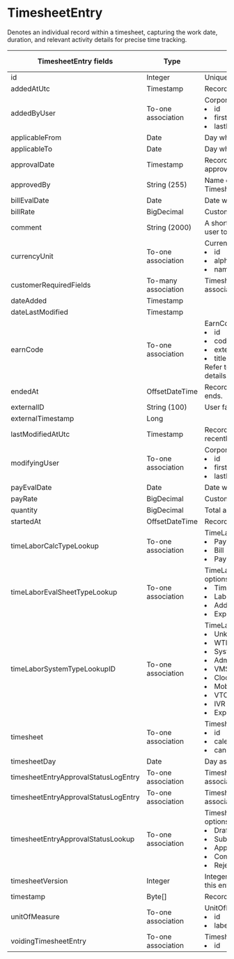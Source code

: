 # TimesheetEntry

Denotes an individual record within a timesheet, capturing the work date, duration, and relevant activity details for precise time tracking.

<table>
    <colgroup>
        <col width="20%" />
        <col width="20%" />
        <col width="20%" />
        <col width="20%" />
        <col width="20%" />
    </colgroup>
    <thead>
        <tr class="header">
            <th>TimesheetEntry fields</th>
            <th>Type</th>
            <th>Description</th>
            <th>Not null</th>
            <th>Read-only</th>
        </tr>
    </thead>
    <tbody>
        <tr class="even">
            <td>id</td>
            <td>Integer</td>
            <td>Unique identifier for this entity.</td>
            <td>X</td>
            <td>X</td>
        </tr>
        <tr class="odd">
            <td>addedAtUtc</td>
            <td>Timestamp</td>
            <td>Record of when Timesheet was created.</td>
            <td>X</td>
            <td>X</td>
        </tr>
        <tr class="even">
            <td>addedByUser</td>
            <td>To-one association</td>
            <td>CorporateUser default fields: 
                <li>id</li><li>firstName</li><li>lastName</li></td>
            <td>X</td>
            <td>X</td>
        </tr>
        <tr class="odd">
            <td>applicableFrom</td>
            <td>Date</td>
            <td>Day when TimesheetEntry starts.</td>
            <td>X</td>
            <td></td>
        </tr>
        <tr class="even">
            <td>applicableTo</td>
            <td>Date</td>
            <td>Day when TimesheetEntry ends.</td>
            <td>X</td>
            <td></td>
        </tr>
        <tr class="odd">
            <td>approvalDate</td>
            <td>Timestamp</td>
            <td>Record of when TimesheetEntry was approved.</td>
            <td>X</td>
            <td>X</td>
        </tr>
        <tr class="even">
            <td>approvedBy</td>
            <td>String (255)</td>
            <td>Name of the user who approved the TimesheetEntry.</td>
            <td></td>
            <td>X</td>
        </tr>
        <tr class="odd">
            <td>billEvalDate</td>
            <td>Date</td>
            <td>Date when &quot;billed&quot; field is evaluated.</td>
            <td>X</td>
            <td>X</td>
        </tr>
        <tr class="even">
            <td>billRate</td>
            <td>BigDecimal</td>
            <td>Custom bill rate of the TimesheetEntry.</td>
            <td></td>
            <td>X</td>
        </tr>
        <tr class="odd">
            <td>comment</td>
            <td>String (2000)</td>
            <td>A short comment to be added by the user to the TimesheetEntry.</td>
            <td></td>
            <td>X</td>
        </tr>
        <tr class="even">
            <td>currencyUnit</td>
            <td>To-one association</td>
            <td>CurrencyUnit fields: 
                <li>id</li><li>alphabeticCode</li><li>name</li></td>
            <td>X</td>
            <td></td>
        </tr>
        <tr class="odd">
            <td>customerRequiredFields</td>
            <td>To-many association</td>
            <td>TimesheetEntryCustomerRequiredFields associated with the TimesheetEntry.</td>
            <td></td>
            <td>X</td>
        </tr>
        <tr class="even">
            <td>dateAdded</td>
            <td>Timestamp</td>
            <td></td>
            <td>X</td>
            <td>X</td>
        </tr>
        <tr class="odd">
            <td>dateLastModified</td>
            <td>Timestamp</td>
            <td></td>
            <td></td>
            <td>X</td>
        </tr>
        <tr class="even">
            <td>earnCode</td>
            <td>To-one association</td>
            <td>EarnCode default fields: 
                <li>id</li><li>code</li><li>externalID</li><li>title<br>Refer to the EarnCode entity for more details.</li></td>
            <td>X</td>
            <td>X</td>
        </tr>
        <tr class="odd">
            <td>endedAt</td>
            <td>OffsetDateTime</td>
            <td>Record of when the TimesheetEntry ends.</td>
            <td>X</td>
            <td>X</td>
        </tr>
        <tr class="even">
            <td>externalID</td>
            <td>String (100)</td>
            <td>User facing unique identifier.</td>
            <td></td>
            <td>X</td>
        </tr>
        <tr class="odd">
            <td>externalTimestamp</td>
            <td>Long</td>
            <td></td>
            <td></td>
            <td>X</td>
        </tr>
        <tr class="even">
            <td>lastModifiedAtUtc</td>
            <td>Timestamp</td>
            <td>Record of when Timesheet was most recently modified.</td>
            <td>X</td>
            <td>X</td>
        </tr>
        <tr class="odd">
            <td>modifyingUser</td>
            <td>To-one association</td>
            <td>CorporateUser default fields: 
                <li>id</li><li>firstName</li><li>lastName</li></td>
            <td>X</td>
            <td>X</td>
        </tr>
        <tr class="even">
            <td>payEvalDate</td>
            <td>Date</td>
            <td>Date when &quot;paid&quot; field is evaluated.</td>
            <td>X</td>
            <td>X</td>
        </tr>
        <tr class="odd">
            <td>payRate</td>
            <td>BigDecimal</td>
            <td>Custom pay rate of the TimesheetEntry.</td>
            <td></td>
            <td>X</td>
        </tr>
        <tr class="even">
            <td>quantity</td>
            <td>BigDecimal</td>
            <td>Total amount.</td>
            <td>X</td>
            <td>X</td>
        </tr>
        <tr class="odd">
            <td>startedAt</td>
            <td>OffsetDateTime</td>
            <td>Record of when TimesheetEntry started.</td>
            <td>X</td>
            <td>X</td>
        </tr>
        <tr class="even">
            <td>timeLaborCalcTypeLookup</td>
            <td>To-one association</td>
            <td>TimeLaborCalcTypeLookup options: 
                <li>Pay</li><li>Bill</li><li>Pay & Bill</li></td>
            <td>X</td>
            <td></td>
        </tr>
        <tr class="odd">
            <td>timeLaborEvalSheetTypeLookup</td>
            <td>To-one association</td>
            <td>TimeLaborEvalSheetEntryTypeLookup options: 
                <li>Time</li><li>Labor</li><li>AdditionalPay</li><li>Expense</li></td>
            <td>X</td>
            <td>X</td>
        </tr>
        <tr class="even">
            <td>timeLaborSystemTypeLookupID</td>
            <td>To-one association</td>
            <td>TimeLaborSystemTypeLookup options: 
                <li>Unknown</li><li>WTE</li><li>System</li><li>Admin</li><li>VMS</li><li>Clock</li><li>Mobile</li><li>VTC</li><li>IVR</li><li>Expense</li></td>
            <td>X</td>
            <td>X</td>
        </tr>
        <tr class="odd">
            <td>timesheet</td>
            <td>To-one association</td>
            <td>Timesheet fields: 
                <li>id</li><li>calendarInstance</li><li>candidate</li></td>
            <td>X</td>
            <td>X</td>
        </tr>
        <tr class="even">
            <td>timesheetDay</td>
            <td>Date</td>
            <td>Day associated with TimesheetEntry.</td>
            <td>X</td>
            <td>X</td>
        </tr>
        <tr class="odd">
            <td>timesheetEntryApprovalStatusLogEntry</td>
            <td>To-one association</td>
            <td>TimesheetEntryApprovalStatusLogEntry associated with the TimesheetEntry.</td>
            <td>X</td>
            <td></td>
        </tr>
        <tr class="even">
            <td>timesheetEntryApprovalStatusLogEntry</td>
            <td>To-one association</td>
            <td>TimesheetEntryApprovalStatusLogEntry associated with the TimesheetEntry.</td>
            <td>X</td>
            <td></td>
        </tr>
        <tr class="odd">
            <td>timesheetEntryApprovalStatusLookup</td>
            <td>To-one association</td>
            <td>TimesheetEntryApprovalStatusLookup options: 
                <li>Draft</li><li>Submitted</li><li>Approved</li><li>Completed</li><li>Rejected</li></td>
            <td>X</td>
            <td>X</td>
        </tr>
        <tr class="even">
            <td>timesheetVersion</td>
            <td>Integer</td>
            <td>Integer of which version of timesheet this entry is associated with.</td>
            <td>X</td>
            <td>X</td>
        </tr>
        <tr class="odd">
            <td>timestamp</td>
            <td>Byte[]</td>
            <td>Record stored in byte format.</td>
            <td>X</td>
            <td>X</td>
        </tr>
        <tr class="even">
            <td>unitOfMeasure</td>
            <td>To-one association</td>
            <td>UnitOfMeasure fields: 
                <li>id</li><li>label</li></td>
            <td>X</td>
            <td>X</td>
        </tr>
        <tr class="odd">
            <td>voidingTimesheetEntry</td>
            <td>To-one association</td>
            <td>TimesheetEntry fields: 
                <li>id </li></td>
            <td></td>
            <td>X</td>
        </tr>
    </tbody>
</table>
